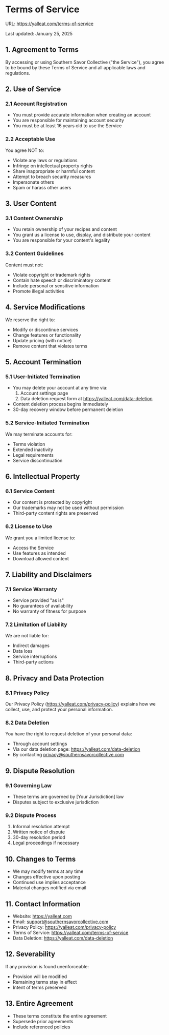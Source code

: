 # Terms of Service

URL: https://yalleat.com/terms-of-service

Last updated: January 25, 2025

## 1. Agreement to Terms

By accessing or using Southern Savor Collective ("the Service"), you agree to be bound by these Terms of Service and all applicable laws and regulations.

## 2. Use of Service

### 2.1 Account Registration
- You must provide accurate information when creating an account
- You are responsible for maintaining account security
- You must be at least 16 years old to use the Service

### 2.2 Acceptable Use
You agree NOT to:
- Violate any laws or regulations
- Infringe on intellectual property rights
- Share inappropriate or harmful content
- Attempt to breach security measures
- Impersonate others
- Spam or harass other users

## 3. User Content

### 3.1 Content Ownership
- You retain ownership of your recipes and content
- You grant us a license to use, display, and distribute your content
- You are responsible for your content's legality

### 3.2 Content Guidelines
Content must not:
- Violate copyright or trademark rights
- Contain hate speech or discriminatory content
- Include personal or sensitive information
- Promote illegal activities

## 4. Service Modifications

We reserve the right to:
- Modify or discontinue services
- Change features or functionality
- Update pricing (with notice)
- Remove content that violates terms

## 5. Account Termination

### 5.1 User-Initiated Termination
- You may delete your account at any time via:
  1. Account settings page
  2. Data deletion request form at https://yalleat.com/data-deletion
- Content deletion process begins immediately
- 30-day recovery window before permanent deletion

### 5.2 Service-Initiated Termination
We may terminate accounts for:
- Terms violation
- Extended inactivity
- Legal requirements
- Service discontinuation

## 6. Intellectual Property

### 6.1 Service Content
- Our content is protected by copyright
- Our trademarks may not be used without permission
- Third-party content rights are preserved

### 6.2 License to Use
We grant you a limited license to:
- Access the Service
- Use features as intended
- Download allowed content

## 7. Liability and Disclaimers

### 7.1 Service Warranty
- Service provided "as is"
- No guarantees of availability
- No warranty of fitness for purpose

### 7.2 Limitation of Liability
We are not liable for:
- Indirect damages
- Data loss
- Service interruptions
- Third-party actions

## 8. Privacy and Data Protection

### 8.1 Privacy Policy
Our Privacy Policy (https://yalleat.com/privacy-policy) explains how we collect, use, and protect your personal information.

### 8.2 Data Deletion
You have the right to request deletion of your personal data:
- Through account settings
- Via our data deletion page: https://yalleat.com/data-deletion
- By contacting privacy@southernsavorcollective.com

## 9. Dispute Resolution

### 9.1 Governing Law
- These terms are governed by [Your Jurisdiction] law
- Disputes subject to exclusive jurisdiction

### 9.2 Dispute Process
1. Informal resolution attempt
2. Written notice of dispute
3. 30-day resolution period
4. Legal proceedings if necessary

## 10. Changes to Terms

- We may modify terms at any time
- Changes effective upon posting
- Continued use implies acceptance
- Material changes notified via email

## 11. Contact Information

- Website: https://yalleat.com
- Email: support@southernsavorcollective.com
- Privacy Policy: https://yalleat.com/privacy-policy
- Terms of Service: https://yalleat.com/terms-of-service
- Data Deletion: https://yalleat.com/data-deletion

## 12. Severability

If any provision is found unenforceable:
- Provision will be modified
- Remaining terms stay in effect
- Intent of terms preserved

## 13. Entire Agreement

- These terms constitute the entire agreement
- Supersede prior agreements
- Include referenced policies